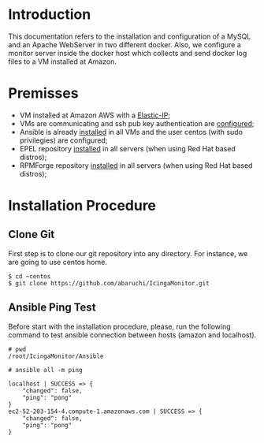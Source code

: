 # Introduction
This documentation refers to the installation and configuration of a MySQL and an 
Apache WebServer in two different docker. Also, we configure a monitor server inside
the docker host which collects and send docker log files to a VM installed at Amazon.


# Premisses
* VM installed at Amazon AWS with a [Elastic-IP](http://docs.aws.amazon.com/AmazonVPC/latest/GettingStartedGuide/getting-started-assign-eip.html);
* VMs are communicating and ssh pub key authentication are [configured](https://macnugget.org/projects/publickeys/);
* Ansible is already [installed](http://docs.ansible.com/ansible/intro_installation.html) in all VMs and the user centos (with sudo privilegies) are
configured;
* EPEL repository [installed](https://support.rackspace.com/how-to/install-epel-and-additional-repositories-on-centos-and-red-hat/) 
in all servers (when using Red Hat based distros);
* RPMForge repository [installed](https://wiki.centos.org/AdditionalResources/Repositories/RPMForge) in all servers (when using Red Hat based distros);

# Installation Procedure

## Clone Git
First step is to clone our git repository into any directory. For instance, we 
are going to use centos home.

```
$ cd ~centos
$ git clone https://github.com/abaruchi/IcingaMonitor.git
```

## Ansible Ping Test
Before start with the installation procedure, please, run the following command to 
test ansible connection between hosts (amazon and localhost).

```
# pwd
/root/IcingaMonitor/Ansible

# ansible all -m ping

localhost | SUCCESS => {
    "changed": false,
    "ping": "pong"
}
ec2-52-203-154-4.compute-1.amazonaws.com | SUCCESS => {
    "changed": false,
    "ping": "pong"
}
```

